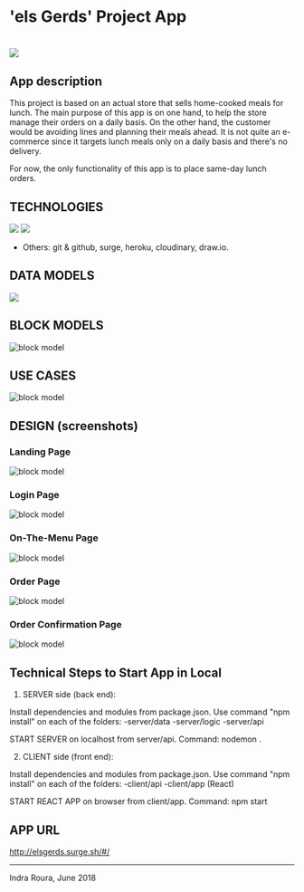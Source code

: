 
# 'els Gerds' Project App

# ![](./images/skylab-coders-logo.png)

## App description

This project is based on an actual store that sells home-cooked meals for lunch. The main purpose of this app is on one hand, to help the store manage their orders on a daily basis. On the other hand, the customer would be avoiding lines and planning their meals ahead. It is not quite an e-commerce since it targets lunch meals only on a daily basis and there's no delivery.

For now, the only functionality of this app is to place same-day lunch orders. 

## TECHNOLOGIES


![](./images/tech-logos.png)
![](./images/technologies.png)

- Others: git & github, surge, heroku, cloudinary, draw.io. 

## DATA MODELS

![](./images/dataBaseStructure.png)

## BLOCK MODELS

![block model](./images/uml-block-models.png)

## USE CASES

![block model](./images/ReactComponents_userCases.png)


## DESIGN (screenshots)
### Landing Page
![block model](./images/landing.png)
### Login Page
![block model](./images/login.png)
### On-The-Menu Page
![block model](./images/onthemenu.png)
### Order Page
![block model](./images/responsiveOnthemenu.png)
### Order Confirmation Page
![block model](./images/orderconfirmation.png)

## Technical Steps to Start App in Local

1. SERVER side (back end):

Install dependencies and modules from package.json. Use command "npm install" on each of the folders:
    -server/data
    -server/logic
    -server/api

START SERVER on localhost from server/api. Command: nodemon .

2. CLIENT side (front end):

Install dependencies and modules from package.json. Use command "npm install" on each of the folders:
    -client/api
    -client/app (React)

START REACT APP on browser from client/app. Command: npm start

## APP URL 

http://elsgerds.surge.sh/#/

-----------
Indra Roura, June 2018


